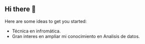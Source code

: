 ## Hi there 👋

Here are some ideas to get you started:

- Técnica en infromática.
- Gran interes en ampliar mi conocimiento en Analisis de datos.
